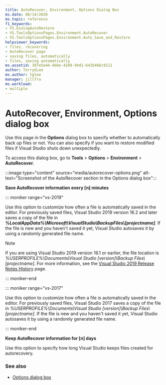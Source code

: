 ```yaml
---
title: AutoRecover, Environment, Options Dialog Box
ms.date: 08/14/2020
ms.topic: reference
f1_keywords:
- VS.DialogAutoRestore
- VS.ToolsOptionsPages.Environment.AutoRecover
- VS.ToolsOptionsPages.Environment.Auto_Save_and_Restore
helpviewer_keywords:
- files, recovering
- AutoRecover page
- saving files, automatically
- files, saving automatically
ms.assetid: 397e5e44-4bbe-4289-94d1-642b466c9111
author: TerryGLee
ms.author: tglee
manager: jillfra
ms.workload:
- multiple
---
```

# AutoRecover, Environment, Options dialog box

Use this page in the **Options** dialog box to specify whether to automatically back up files or not. You can also specify if you want to restore modified files if Visual Studio shuts down unexpectedly.

To access this dialog box, go to **Tools** > **Options** > **Environment** > **AutoRecover**.

:::image type="content" source="media/autorecover-options.png" alt-text="Screenshot of the AutoRecover section in the Options dialog box":::

**Save AutoRecover information every [n] minutes**

::: moniker range="vs-2019"

Use this option to customize how often a file is automatically saved in the editor. For previously saved files, Visual Studio 2019 version 16.2 and later saves a copy of the file in ***%LocalAppData%\Microsoft\VisualStudio\BackupFiles\\[projectname]***. If the file is new and you haven't saved it yet, Visual Studio autosaves it by using a randomly generated file name.

> [!NOTE]
> If you are using Visual Studio 2019 version 16.1 or earlier, the file location is *%USERPROFILE%\Documents\Visual Studio [version]\Backup Files\\[projectname]*. For more information, see the [Visual Studio 2019 Release Notes History](/visualstudio/releases/2019/release-notes-history/) page.

::: moniker-end

::: moniker range="vs-2017"

Use this option to customize how often a file is automatically saved in the editor. For previously saved files, Visual Studio 2017 saves a copy of the file in *%USERPROFILE%\Documents\Visual Studio [version]\Backup Files\\[projectname]*. If the file is new and you haven't saved it yet, Visual Studio autosaves it by using a randomly generated file name.

::: moniker-end

**Keep AutoRecover information for [n] days**

Use this option to specify how long Visual Studio keeps files created for autorecovery.

### See also

- [Options dialog box](../../ide/reference/options-dialog-box-visual-studio.md)
